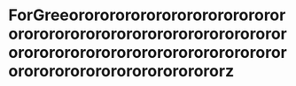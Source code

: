 # ForGreeororororororororororororororororororororororororororororororororororororororororororororororororororororororororororororororororz